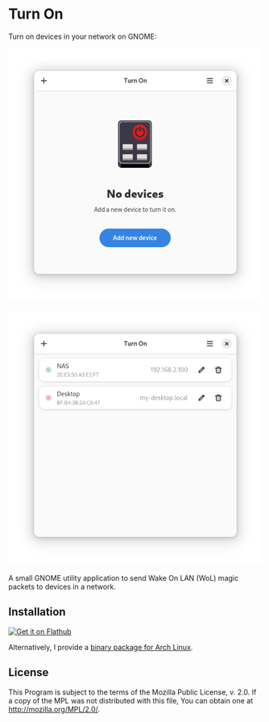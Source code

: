 # Turn On

Turn on devices in your network on GNOME:

![The empty greeting page with the application icon and a button to add a new device](./screenshots/start-page.png)

![Two devices, one of them on, and the other off](./screenshots/list-of-devices.png)

A small GNOME utility application to send Wake On LAN (WoL) magic packets to devices in a network.

## Installation

[![Get it on Flathub](https://flathub.org/api/badge?locale=en)](https://flathub.org/apps/de.swsnr.turnon)

Alternatively, I provide a [binary package for Arch Linux](https://build.opensuse.org/project/show/home:swsnr:turnon).

## License

This Program is subject to the terms of the Mozilla Public License, v. 2.0. If a copy of the MPL was not distributed with this file, You can obtain one at <http://mozilla.org/MPL/2.0/>.
